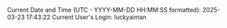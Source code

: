 Current Date and Time (UTC - YYYY-MM-DD HH:MM:SS formatted): 2025-03-23 17:43:22
Current User's Login: luckyaiman
